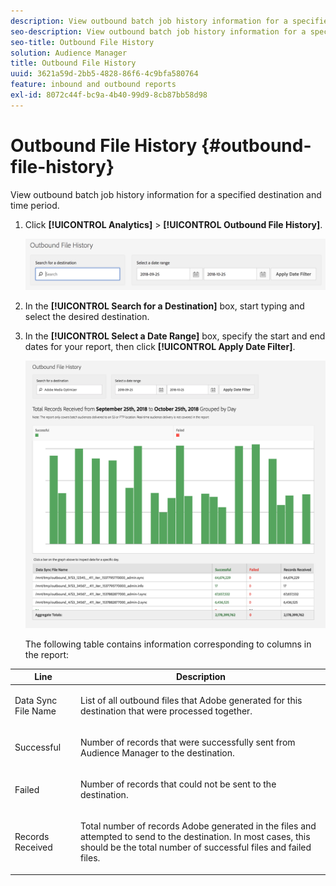 ```yaml
---
description: View outbound batch job history information for a specified destination and time period.
seo-description: View outbound batch job history information for a specified destination and time period.
seo-title: Outbound File History
solution: Audience Manager
title: Outbound File History
uuid: 3621a59d-2bb5-4828-86f6-4c9bfa580764
feature: inbound and outbound reports
exl-id: 8072c44f-bc9a-4b40-99d9-8cb87bb58d98
---
```

# Outbound File History {#outbound-file-history}

View outbound batch job history information for a specified destination and time period.

<!-- 

t_reports_outbound_history.xml

 -->

1. Click **[!UICONTROL Analytics]** > **[!UICONTROL Outbound File History]**.

   ![Step Result](assets/outbound_history.png)

1. In the **[!UICONTROL Search for a Destination]** box, start typing and select the desired destination.
1. In the **[!UICONTROL Select a Date Range]** box, specify the start and end dates for your report, then click **[!UICONTROL Apply Date Filter]**.

   ![Step Result](assets/outbound_history_stats.png)

   The following table contains information corresponding to columns in the report:

<table id="table_93076D46AC50411395E72B9B987E99BE"> 
 <thead> 
  <tr> 
   <th colname="col1" class="entry"> Line </th> 
   <th colname="col2" class="entry"> Description </th> 
  </tr> 
 </thead>
 <tbody> 
  <tr> 
   <td colname="col1"> Data Sync File Name </td> 
   <td colname="col2"> <p>List of all outbound files that <span class="keyword"> Adobe</span> generated for this destination that were processed together. </p> </td> 
  </tr> 
  <tr> 
   <td colname="col1"> Successful </td> 
   <td colname="col2"> <p>Number of records that were successfully sent from <span class="keyword"> Audience Manager</span> to the destination. </p> </td> 
  </tr> 
  <tr> 
   <td colname="col1"> Failed </td> 
   <td colname="col2"> <p>Number of records that could not be sent to the destination. </p> </td> 
  </tr> 
  <tr> 
   <td colname="col1"> Records Received </td> 
   <td colname="col2"> <p>Total number of records <span class="keyword"> Adobe</span> generated in the files and attempted to send to the destination. In most cases, this should be the total number of successful files and failed files. </p> </td> 
  </tr> 
 </tbody> 
</table>
